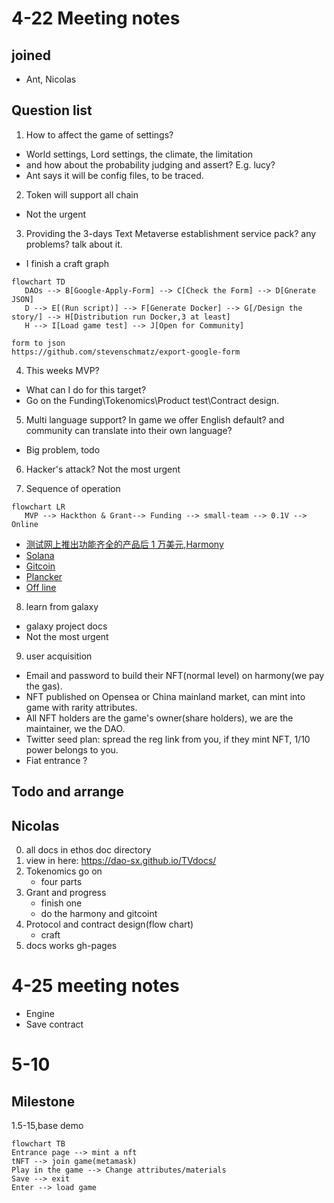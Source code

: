# 4-22 Meeting notes

## joined
+ Ant, Nicolas

## Question list
1. How to affect the game of settings?
+ World settings, Lord settings, the climate, the limitation
+ and how about the probability judging and assert? E.g. lucy?
+ Ant says it will be config files, to be traced.

2. Token will support all chain
+ Not the urgent

3. Providing the 3-days Text Metaverse establishment service pack?
any problems? talk about it.
+ I finish a craft graph

```mermaid
flowchart TD
   DAOs --> B[Google-Apply-Form] --> C[Check the Form] --> D[Gnerate JSON] 
   D --> E[(Run script)] --> F[Generate Docker] --> G[/Design the story/] --> H[Distribution run Docker,3 at least] 
   H --> I[Load game test] --> J[Open for Community]

```
```
form to json
https://github.com/stevenschmatz/export-google-form
```

4. This weeks MVP?
+ What can I do for this target?
+ Go on the Funding\Tokenomics\Product test\Contract design.

5. Multi language support?
In game we offer English default? and community can translate into their own language?
+ Big problem, todo

6. Hacker's attack?
Not the most urgent

7. Sequence of operation
```mermaid
flowchart LR
   MVP --> Hackthon & Grant--> Funding --> small-team --> 0.1V --> Online
```   
+ [测试网上推出功能齐全的产品后 1 万美元,Harmony](https://open.harmony.one/300m-on-bounties-grants-daos/apply-for-grants-or-dao)
+ [Solana]()
+ [Gitcoin]()
+ [Plancker]()
+ [Off line]()

8. learn from galaxy 
+ galaxy project docs
+ Not the most urgent

9. user acquisition
+ Email and password to build their NFT(normal level) on harmony(we pay the gas).
+ NFT published on Opensea or China mainland market, can mint into game with rarity attributes.
+ All NFT holders are the game's owner(share holders), we are the maintainer, we the DAO.
+ Twitter seed plan: spread the reg link from you, if they mint NFT, 1/10 power belongs to you.
+ Fiat entrance ?

## Todo and arrange
## Nicolas
0. all docs in ethos doc directory
1. view in here: https://dao-sx.github.io/TVdocs/
2. Tokenomics go on
   + four parts
3. Grant and progress
   + finish one
   + do the harmony and gitcoint
4. Protocol and contract design(flow chart)
   + craft
5. docs works
   gh-pages


# 4-25 meeting notes
+ Engine
+ Save contract

# 5-10
## Milestone
1.5-15,base demo
```mermaind
flowchart TB
Entrance page --> mint a nft
tNFT --> join game(metamask)
Play in the game --> Change attributes/materials
Save --> exit
Enter --> load game
```


